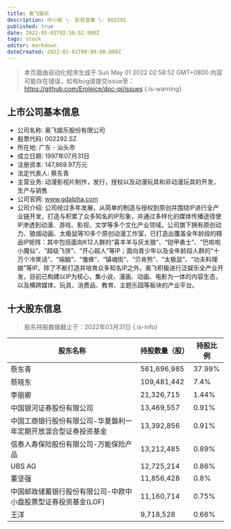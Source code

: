 ```yaml
---
title: 奥飞娱乐
description: 中小板 \- 影视音像 \- 002292
published: true
date: 2022-05-01T02:58:52.000Z
tags: stock
editor: markdown
dateCreated: 2022-01-01T00:00:00.000Z
---
```


> 本页面由自动化程序生成于 Sun May 01 2022 02:58:52 GMT+0800
> 内容可能存在错误，如有bug请提交issue至：https://github.com/Eroleice/doc-pi/issues
{.is-warning}

## 上市公司基本信息
- 公司名称: 奥飞娱乐股份有限公司
- 股票代码: 002292.SZ
- 所在地: 广东 - 汕头市
- 成立日期: 1997年07月31日
- 注册资本: 147,869.97万元
- 法定代表人: 蔡东青
- 主营业务: 动漫影视片制作，发行，授权以及动漫玩具和非动漫玩具的开发，生产与销售
- 公司官网: www.gdalpha.com
- 公司介绍: 公司经过多年发展，从简单的制造与授权到原创并围绕IP进行全产业链开发，打造与积累了众多知名的IP形象，并通过多样化的媒体传播途径使IP渗透到动漫、游戏、影视、文学等多个文化产业领域。公司旗下拥有原创动力、狼烟动画、太极鼠等10多个原创动漫工作室，已打造出覆盖全年龄段的精品IP矩阵：其中包括面向K12人群的“喜羊羊与灰太狼”、“铠甲勇士”、“巴啦啦小魔仙”、“超级飞侠”、“开心超人”等IP；面向青少年以及全年龄段人群的“十万个冷笑话”、“端脑”、“雏蜂”、“镇魂街”、“贝肯熊”、“太极鼠”、“功夫料理娘”等IP。除了不断打造并培育众多知名IP之外，奥飞积极进行泛娱乐全产业开发，目前已构建以IP为核心，集小说、漫画、动画、电影为一体的内容生态，以及横跨媒体、玩具、消费品、教育、主题乐园等板块的产业平台。


## 十大股东信息
> 股东持股数据截止于：2022年03月31日
{.is-info}

| 股东名称 | 持股数量（股） | 持股比例 |
| --- | --- | --- |
| 蔡东青 | 561,696,985 | 37.99% |
| 蔡晓东 | 109,481,442 | 7.4% |
| 李丽卿 | 21,326,715 | 1.44% |
| 中国银河证券股份有限公司 | 13,469,557 | 0.91% |
| 中国工商银行股份有限公司-华夏磐利一年定期开放混合型证券投资基金 | 13,392,856 | 0.91% |
| 信泰人寿保险股份有限公司-万能保险产品 | 13,212,485 | 0.89% |
| UBS   AG | 12,725,214 | 0.86% |
| 董坚强 | 11,856,428 | 0.8% |
| 中国邮政储蓄银行股份有限公司-中欧中小盘股票型证券投资基金(LOF) | 11,160,714 | 0.75% |
| 王洋 | 9,718,528 | 0.66% |




